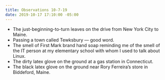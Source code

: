 ```yaml
---
title: Observations 10-7-19
date: 2019-10-17 17:10:00 -05:00
---
```


- The just-beginning-to-turn leaves on the drive from New York City to Maine.
- Passing a town called Tewksbury — good word.
- The smell of First Mark brand hand soap reminding me of the smell of the IT person at my elementary school with whom I used to talk about Linux.
- The dirty latex glove on the ground at a gas station in Connecticut.
- The black latex glove on the ground near Rory Ferreira’s store in Biddeford, Maine.

